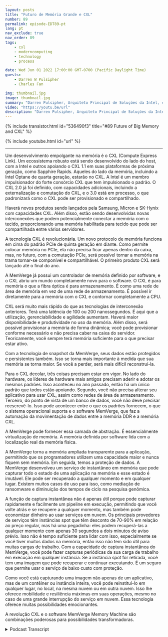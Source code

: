 ```yaml
---
layout: posts
title: "Futuro de Memória Grande e CXL"
number: 89
permalink: episode-EDT89-pt
lang: pt
nav_exclude: true
nav_order: 89
tags:
    - cxl
    - moderncomputing
    - technology
    - process

date: Wed Jun 01 2022 17:00:00 GMT-0700 (Pacific Daylight Time)
guests:
    - Darren W Pulsipher
    - Charles Fan

img: thumbnail.jpg
image: thumbnail.jpg
summary: "Darren Pulsipher, Arquiteto Principal de Soluções da Intel, conversa com Charles Fan, CEO da MemVerge, sobre como a revolução do CXL e o software da MemVerge são o futuro da memória grande."
video: "https://youtu.be/url"
description: "Darren Pulsipher, Arquiteto Principal de Soluções da Intel, conversa com Charles Fan, CEO da MemVerge, sobre como a revolução do CXL e o software da MemVerge são o futuro da memória grande."
---
```


<div>
{% include transistor.html id="536490f3" title="#89 Future of Big Memory and CXL" %}

{% include youtube.html id="url" %}
</div>

---

Um desenvolvimento empolgante na memória é o CXL (Compute Express Link). Um ecossistema robusto está sendo desenvolvido do lado do host, com a Intel e outros apoiando o CXL 1.1 em suas plataformas de próxima geração, como Sapphire Rapids. Aqueles do lado da memória, incluindo a Intel Optane de quarta geração, estarão no CXL. A Intel é um membro impulsionador do forte consórcio CXL que tem impulsionado o padrão. O CXL 2.0 já foi definido, com capacidades adicionais, incluindo a externalização e comutação do CXL, e o 3.0 está em processo, o que padronizará como o CXL pode ser provisionado e compartilhado.

Haverá novos produtos sendo lançados pela Samsung, Micron e SK-Hynix com capacidades CXL. Além disso, estão sendo desenvolvidas novas interconexões que podem potencialmente conectar a memória com o tecido, proporcionando uma memória habilitada para tecido que pode ser compartilhada entre vários servidores.

A tecnologia CXL é revolucionária. Um novo protocolo de memória funciona em cima do padrão PCIe de quinta geração em diante. Como permite colocar memória no PCIe, ela não precisa ficar apenas dentro da caixa, mas, no futuro, com a comutação PCIe, será possível tornar a memória na trama tornar-se componível e compartilhável. O primeiro produto CXL será lançado até o final do ano.

A MemVerge já possui um controlador de memória definido por software, e o CXL abriu um mundo completamente novo para o software. O CXL é para memória o que a fibra óptica é para armazenamento. É como uma rede de área de memória em vez de uma rede de armazenamento. É possível ir diretamente para a memória com o CXL e contornar completamente a CPU.

CXL será muito mais rápido do que as tecnologias de interconexão anteriores. Terá uma latência de 100 ou 200 nanossegundos. É aqui que a utilização, gerenciabilidade e agilidade aumentam. Haverá maior disponibilidade e produtividade no uso da memória. Além disso, será possível provisionar a memória de forma dinâmica; você pode provisionar conforme necessário e não precisa caber na caixa do servidor. Teoricamente, você sempre terá memória suficiente para o que precisar estar ativo.

Com a tecnologia de snapshot da MemVerge, seus dados estão protegidos e persistentes também. Isso se torna mais importante à medida que sua memória se torna maior. Se você a perder, será mais difícil reconstruí-la.

Para o CXL decolar, três coisas precisam estar em vigor. No lado do hardware, os líderes de hardware mais antigos precisam aderir e adotar os mesmos padrões. Isso aconteceu no ano passado, então há um único padrão que todos estão apoiando. Segundo, você não precisa alterar seu aplicativo para usar CXL, assim como redes de área de armazenamento. Terceiro, do ponto de vista de um banco de dados, você não deve precisar reescrevê-lo. Isso pode acontecer entre o que os padrões fornecem, o que o sistema operacional suporta e o software MemVerge, que faz a automação da movimentação de dados entre a memória DDR e a memória CXL.

A MemVerge pode fornecer essa camada de abstração. É essencialmente virtualização de memória. A memória definida por software lida com a localização real da memória física.

A MemVerge torna a memória ampliada transparente para a aplicação, permitindo que os programadores utilizem uma capacidade maior e nunca fiquem sem memória. Em seguida, temos a proteção de dados. A MemVerge desenvolveu um serviço de instantâneo em memória que pode capturar todo o estado de uma aplicação na memória e esse estado é imutável. Ele pode ser recuperado a qualquer momento e em qualquer lugar. Existem muitos casos de uso para isso, como mediação de ransomware e diminuição dos tempos de ciclo na pesquisa genômica.

A função de captura instantânea não é apenas útil porque pode capturar rapidamente e facilmente um pipeline em execução, permitindo que você volte atrás e se recupere a qualquer momento, mas também pode economizar dinheiro ao usar serviços em nuvem. Os principais provedores de serviços têm instâncias spot que têm desconto de 70-90% em relação ao preço regular, mas há uma pegadinha: eles podem recuperá-las a qualquer momento com apenas 30 segundos a dois minutos de aviso prévio. Isso não é tempo suficiente para lidar com isso, especialmente se você tiver muitos dados na memória, então isso não tem sido útil para muitas cargas de trabalho. Com a capacidade de captura instantânea do MemVerge, você pode fazer capturas periódicas da sua carga de trabalho em execução em qualquer instância. Se a instância spot for retirada, você tem uma imagem que pode recuperar e continuar executando. É um seguro que permite usar o serviço de baixo custo com proteção.

Como você está capturando uma imagem não apenas de um aplicativo, mas de um contêiner ou instância inteira, você pode reinstituí-lo em qualquer lugar, no local, na mesma nuvem ou em outra nuvem. Isso lhe oferece mobilidade e resiliência máximas em suas operações, mesmo no caso de uma grande interrupção do serviço em nuvem. Essa tecnologia oferece muitas possibilidades emocionantes.

A revolução CXL e o software MemVerge Memory Machine são combinações poderosas para possibilidades transformadoras.



<details>
<summary> Podcast Transcript </summary>

<p></p>

</details>

